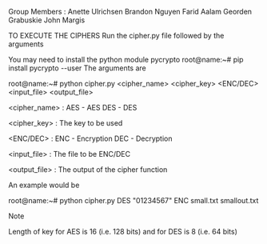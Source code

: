 Group Members : Anette Ulrichsen Brandon Nguyen Farid Aalam Georden Grabuskie John Margis

TO EXECUTE THE CIPHERS
Run the cipher.py file followed by the arguments

You may need to install the python module pycrypto 
root@name:~# pip install pycrypto --user
The arguments are

root@name:~# python cipher.py <cipher_name> <cipher_key> <ENC/DEC> <input_file> <output_file>

<cipher_name> : AES - AES
                DES - DES
              
<cipher_key> : The key to be used

<ENC/DEC> : ENC - Encryption
            DEC - Decryption

<input_file> : The file to be ENC/DEC

<output_file> : The output of the cipher function

An example would be

root@name:~# python cipher.py DES "01234567" ENC small.txt smallout.txt

Note

Length of key for AES is 16 (i.e. 128 bits) and for DES is 8 (i.e. 64 bits)